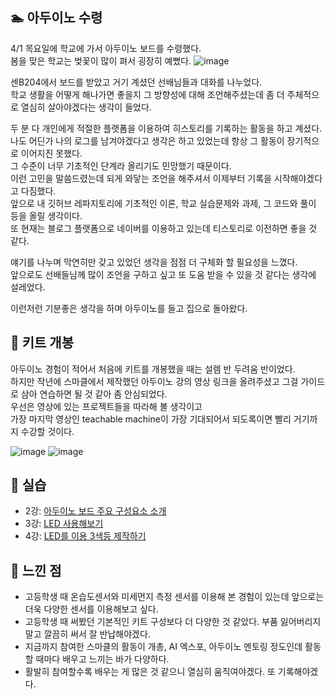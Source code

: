 ## **🏊‍ 아두이노 수령**

4/1 목요일에 학교에 가서 아두이노 보드를 수령했다.  
봄을 맞은 학교는 벚꽃이 많이 펴서 굉장히 예뻤다.
![image](https://user-images.githubusercontent.com/78032658/113464956-82b14800-946b-11eb-9806-7cc57f660dd3.png)

센B204에서 보드를 받았고 거기 계셨던 선배님들과 대화를 나누었다.  
학교 생활을 어떻게 해나가면 좋을지 그 방향성에 대해 조언해주셨는데 좀 더 주체적으로 열심히 살아야겠다는 생각이 들었다.  

두 분 다 개인에게 적절한 플랫폼을 이용하여 히스토리를 기록하는 활동을 하고 계셨다.  
나도 어딘가 나의 로그를 남겨야겠다고 생각은 하고 있었는데 항상 그 활동이 장기적으로 이어지진 못했다.  
그 수준이 너무 기초적인 단계라 올리기도 민망했기 때문이다.  
이런 고민을 말씀드렸는데 되게 와닿는 조언을 해주셔서 이제부터 기록을 시작해야겠다고 다짐했다.  
앞으로 내 깃허브 레파지토리에 기초적인 이론, 학교 실습문제와 과제, 그 코드와 풀이 등을 올릴 생각이다.  
또 현재는 블로그 플랫폼으로 네이버를 이용하고 있는데 티스토리로 이전하면 좋을 것 같다.  
 
얘기를 나누며 막연히만 갖고 있었던 생각을 점점 더 구체화 할 필요성을 느꼈다.  
앞으로도 선배들님께 많이 조언을 구하고 싶고 또 도움 받을 수 있을 것 같다는 생각에 설레었다.  

이런저런 기분좋은 생각을 하며 아두이노를 들고 집으로 돌아왔다.

## **🔎 키트 개봉**

아두이노 경험이 적어서 처음에 키트를 개봉했을 때는 설렘 반 두려움 반이었다.  
하지만 작년에 스마클에서 제작했던 아두이노 강의 영상 링크을 올려주셨고 그걸 가이드로 삼아 연습하면 될 것 같아 좀 안심되었다.  
우선은 영상에 있는 프로젝트들을 따라해 볼 생각이고  
가장 마지막 영상인 teachable machine이 가장 기대되어서 되도록이면 빨리 거기까지 수강할 것이다.  

![image](https://user-images.githubusercontent.com/78032658/113464999-d4f26900-946b-11eb-8514-e495b8789e5f.png)
![image](https://user-images.githubusercontent.com/78032658/113465089-6235bd80-946c-11eb-8501-b83f35898273.png)

## **🔧 실습**

* 2강: [아두이노 보드 주요 구성요소 소개](https://github.com/Jiyajiwon/SMARCLE/tree/main/2021_Spring_ArduinoStudy/Mentoring%20Lecture%20Practice/2%EA%B0%95%20%EC%95%84%EB%91%90%EC%9D%B4%EB%85%B8)
* 3강: [LED 사용해보기](https://github.com/Jiyajiwon/SMARCLE/tree/main/2021_Spring_ArduinoStudy/Mentoring%20Lecture%20Practice/3%EA%B0%95%20LED%EC%99%80%20%EB%B8%8C%EB%A0%88%EB%93%9C%EB%B3%B4%EB%93%9C)
* 4강: [LED를 이용 3색등 제작하기](https://github.com/Jiyajiwon/SMARCLE/tree/main/2021_Spring_ArduinoStudy/Mentoring%20Lecture%20Practice/4%EA%B0%95%20Resistance%20and%20LED)

## **🙋 느낀 점**
* 고등학생 때 온습도센서와 미세먼지 측정 센서를 이용해 본 경험이 있는데 앞으로는 더욱 다양한 센서를 이용해보고 싶다. 
* 고등학생 때 써봤던 기본적인 키트 구성보다 더 다양한 것 같았다. 부품 잃어버리지 말고 깔끔히 써서 잘 반납해야겠다.
* 지금까지 참여한 스마클의 활동이 개총, AI 엑스포, 아두이노 멘토링 정도인데 활동할 때마다 배우고 느끼는 바가 다양하다.
* 활발히 참여할수록 배우는 게 많은 것 같으니 열심히 움직여야겠다. 또 기록해야겠다.
